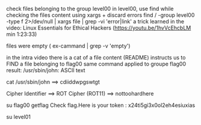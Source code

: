 check files belonging to the group level00
in level00, use find while checking the files content using xargs +  discard errors
find / -group level00 -type f 2>/dev/null | xargs file | grep -vi 'error\|link'
a trick learned in the video: Linux Essentials for Ethical Hackers (https://youtu.be/1hvVcEhcbLM min 1:23:33)

files were empty ( ex-cammand | grep -v 'empty')

in the intra video there is a cat of a file content (README) instructs us to FIND a file belonging to flag00 
same command applied to groupe flag00
result: 
/usr/sbin/john:      ASCII text

cat /usr/sbin/john ==> cdiiddwpgswtgt

Cipher Identifier ==>  ROT Cipher (ROT11) ==> nottoohardhere

su flag00
getflag
Check flag.Here is your token : x24ti5gi3x0ol2eh4esiuxias

su level01
